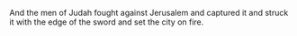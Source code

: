 And the men of Judah fought against Jerusalem and captured it and struck it with the edge of the sword and set the city on fire.
